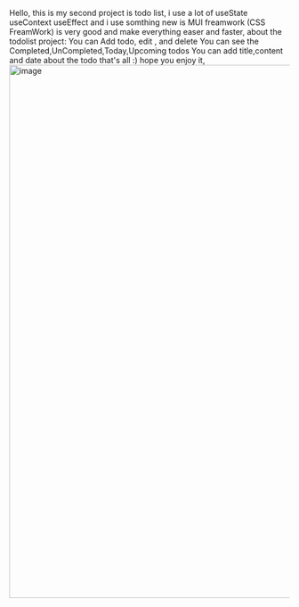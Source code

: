 Hello,
this is my second project is todo list, i use a lot of useState useContext useEffect and i use somthing new is MUI freamwork (CSS FreamWork) is very good and make everything easer and faster,
about the todolist project:
You can Add todo, edit , and delete 
You can see the Completed,UnCompleted,Today,Upcoming todos
You can add title,content and date about the todo
that's all :) hope you enjoy it,
<img width="1910" height="957" alt="image" src="https://github.com/user-attachments/assets/841e5705-03bc-4def-a610-33d3b1d75803" />
